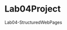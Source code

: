 # Lab04Project
Lab04-StructuredWebPages


<!-- https://dgiacona.github.io/Hello-World/

https://docs.google.com/drawings/d/1BreRc1CJsmM0C7QLXxvDIzAZoSltJZeq9jHCa7FLfOc/edit?usp=sharing -->
